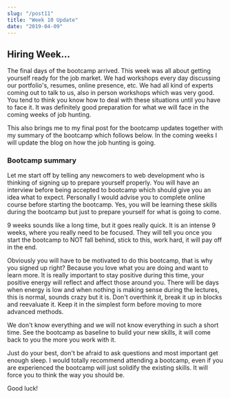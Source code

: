 ```yaml
---
slug: "/post11"
title: "Week 10 Update"
date: "2019-04-09"
---
```


## Hiring Week...

The final days of the bootcamp arrived. This week was all about getting yourself ready for the job market. We had workshops every day discussing our portfolio's, resumes, online presence, etc. We had all kind of experts coming out to talk to us, also in person workshops which was very good. You tend to think you know how to deal with these situations until you have to face it. It was definitely good preparation for what we will face in the coming weeks of job hunting.

This also brings me to my final post for the bootcamp updates together with my summary of the bootcamp which follows below. In the coming weeks I will update the blog on how the job hunting is going. 

### Bootcamp summary

Let me start off by telling any newcomers to web development who is thinking of signing up to prepare yourself properly. You will have an interview before being accepted to bootcamp which should give you an idea what to expect. Personally I would advise you to complete online course before starting the bootcamp. Yes, you will be learning these skills during the bootcamp but just to prepare yourself for what is going to come. 

9 weeks sounds like a long time, but it goes really quick. It is an intense 9 weeks, where you really need to be focused. They will tell you once you start the bootcamp to NOT fall behind, stick to this, work hard, it will pay off in the end.

Obviously you will have to be motivated to do this bootcamp, that is why you signed up right? Because you love what you are doing and want to learn more. It is really important to stay positive during this time, your positive energy will reflect and affect those around you. There will be days when energy is low and when nothing is making sense during the lectures, this is normal, sounds crazy but it is. Don't overthink it, break it up in blocks and reevaluate it. Keep it in the simplest form before moving to more advanced methods.

We don't know everything and we will not know everything in such a short time. See the bootcamp as baseline to build your new skills, it will come back to you the more you work with it. 

Just do your best, don't be afraid to ask questions and most important get enough sleep. I would totally recommend attending a bootcamp, even if you are experienced the bootcamp will just solidify the existing skills. It will force you to think the way you should be.

Good luck!

